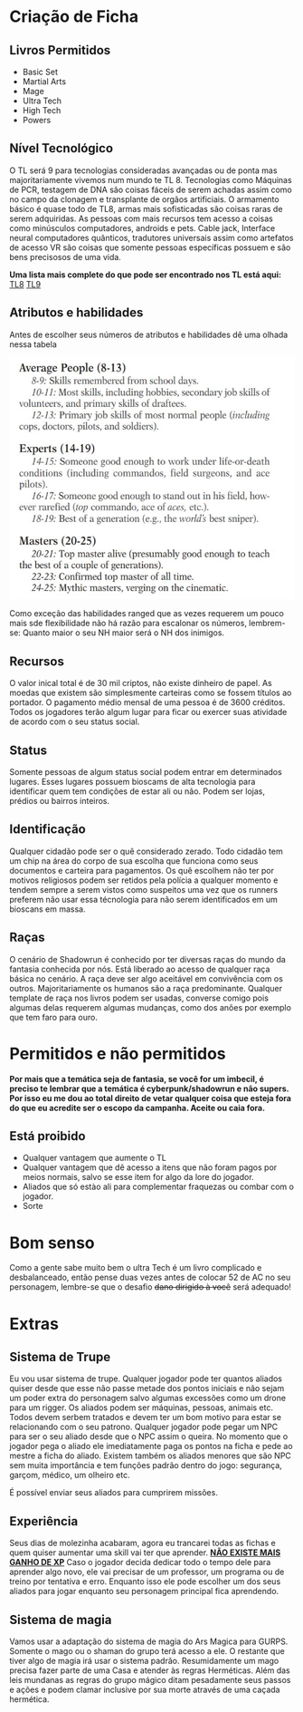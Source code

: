 # Criação de Ficha

## Livros Permitidos
- Basic Set
- Martial Arts
- Mage
- Ultra Tech
- High Tech
- Powers

## Nível Tecnológico 

O TL será 9 para tecnologias consideradas avançadas ou de ponta mas majoritariamente vivemos num mundo te TL 8. Tecnologias como Máquinas de PCR, testagem de DNA são coisas fáceis de serem achadas assim como no campo da clonagem e transplante de orgãos artificiais. O armamento básico é quase todo de TL8, armas mais sofisticadas são coisas raras de serem adquiridas. 
As pessoas com mais recursos tem acesso a coisas como minúsculos computadores, androids e pets. 
Cable jack, Interface neural computadores quânticos, tradutores universais assim como artefatos de acesso VR são coisas que somente pessoas específicas possuem e são bens precisosos de uma vida. 

**Uma lista mais complete do que pode ser encontrado nos TL está aqui:**
[TL8](https://gurps.fandom.com/wiki/TL8_(The_Digital_Age))
[TL9](https://gurps.fandom.com/wiki/TL9_(The_Microtech_Age))

## Atributos e habilidades

Antes de escolher seus números de atributos e habilidades dê uma olhada nessa tabela 
<p align="center"> 
<img src="https://github.com/Boifuba/Ars-Magica/blob/main/Imagens/220862541_5739428436132426_7953456147129271508_n.png">
</p>

Como exceção das habilidades ranged que as vezes requerem um pouco mais sde flexibilidade não há razão para escalonar os números, lembrem-se: Quanto maior o seu NH maior será o NH dos inimigos.

## Recursos
O valor inical total é de 30 mil criptos, não existe dinheiro de papel. As moedas que existem são simplesmente carteiras como se fossem títulos ao portador. O pagamento médio mensal de uma pessoa é de 3600 créditos. Todos os jogadores terão algum lugar para ficar ou exercer suas atividade de acordo com o seu status social.

## Status
Somente pessoas de algum status social podem entrar em determinados lugares. Esses lugares possuem bioscams de alta tecnologia para identificar quem tem condições de estar ali ou não. Podem ser lojas, prédios ou bairros inteiros.

## Identificação
Qualquer cidadão pode ser o quê considerado zerado. Todo cidadão tem um chip na área do corpo de sua escolha que funciona como seus documentos e carteira para pagamentos. Os quê escolhem não ter por motivos religiosos podem ser retidos pela polícia a qualquer momento e tendem sempre a serem vistos como suspeitos uma vez que os runners preferem não usar essa técnologia para não serem identificados em um bioscans em massa. 

## Raças

O cenário de Shadowrun é conhecido por ter diversas raças do mundo da fantasia conhecida por nós. Está liberado ao acesso de qualquer raça básica no cenário. A raça deve ser algo aceitável em convivência com os outros. Majoritariamente os humanos são a raça predominante. Qualquer template de raça nos livros podem ser usadas, converse comigo pois algumas delas requerem algumas mudanças, como dos anões por exemplo que tem faro para ouro. 

# Permitidos e não permitidos
**Por mais que a temática seja de fantasia, se você for um imbecil, é preciso te lembrar que a temática é cyberpunk/shadowrun e não supers. Por isso eu me dou ao total direito de vetar qualquer coisa que esteja fora do que eu acredite ser o escopo da campanha. Aceite ou caia fora.**

## Está proibido

* Qualquer vantagem que aumente o TL
* Qualquer vantagem que dê acesso a itens que não foram pagos por meios normais, salvo se esse item for algo da lore do jogador.
* Aliados que só estào ali para complementar fraquezas ou combar com o jogador. 
* Sorte 

# Bom senso

Como a gente sabe muito bem o ultra Tech é um livro complicado e desbalanceado, então pense duas vezes antes de colocar 52 de AC no seu personagem, lembre-se que o desafio ~~dano dirigido à você~~ será adequado!

# Extras

## Sistema de Trupe
Eu vou usar sistema de trupe. Qualquer jogador pode ter quantos aliados quiser desde que esse não passe metade dos pontos iniciais e não sejam um poder extra do personagem salvo algumas excessões como um drone para um rigger. 
Os aliados podem ser máquinas, pessoas, animais etc. Todos devem serbem tratados e devem ter um bom motivo para estar se relacionando com o seu patrono. 
Qualquer jogador pode pegar um NPC para ser o seu aliado desde que o NPC assim o queira. No momento que o jogador pega o aliado ele imediatamente paga os pontos na ficha e pede ao mestre a ficha do aliado. Existem também os aliados menores que são NPC sem muita importância e tem funções padrão dentro do jogo: segurança, garçom, médico, um olheiro etc. 

É possível enviar seus aliados para cumprirem missões.

## Experiência

Seus dias de molezinha acabaram, agora eu trancarei todas as fichas e quem quiser aumentar uma skill vai ter que aprender. [**NÃO EXISTE MAIS GANHO DE XP**](https://www.youtube.com/watch?v=6eutegAcOAY) Caso o jogador decida dedicar todo o tempo dele para aprender algo novo, ele vai precisar de um professor, um programa ou de treino por tentativa e erro. Enquanto isso ele pode escolher um dos seus aliados para jogar enquanto seu personagem principal fica aprendendo. 

## Sistema de magia

Vamos usar a adaptação do sistema de magia do Ars Magica para GURPS. Somente o mago ou o shaman do grupo terá acesso a ele. O restante que tiver algo de magia irá usar o sistema padrão. 
Resumidamente um mago precisa fazer parte de uma Casa e atender às regras Herméticas. Além das leis mundanas as regras do grupo mágico ditam pesadamente seus passos e ações e podem clamar inclusive por sua morte através de uma caçada hermética. 